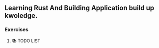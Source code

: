 ## Learning Rust And Building Application build up kwoledge.

### Exercises

1. 📚 TODO LIST



``` 

```